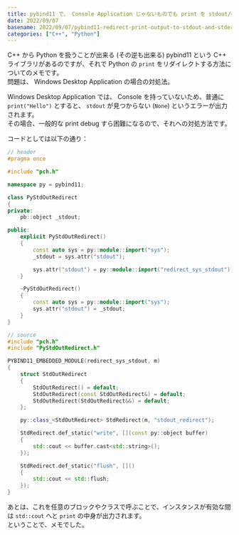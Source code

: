 ```yaml
---
title: pybind11 で、 Console Application じゃないものでも print を stdout/err にリダイレクトしたい
date: 2022/09/07
basename: 2022/09/07/pybind11-redirect-print-output-to-stdout-and-stderr
categories: ["C++", "Python"]
---
```


C++ から Python を扱うことが出来る (その逆も出来る) pybind11 という C++ ライブラリがあるのですが、それで Python の `print` をリダイレクトする方法についてのメモです。  
問題は、 Windows Desktop Application の場合の対処法。

Windows Desktop Application では、 Console を持っていないため、普通に `print("Hello")` とすると、 `stdout` が見つからない (`None`) というエラーが出力されます。  
その場合、一般的な print debug すら困難になるので、それへの対処方法です。

コードとしては以下の通り：

```cpp
// header
#pragma once

#include "pch.h"

namespace py = pybind11;

class PyStdOutRedirect
{
private:
    pb::object _stdout;

public:
    explicit PyStdOutRedirect()
    {
        const auto sys = py::module::import("sys");
        _stdout = sys.attr("stdout");

        sys.attr("stdout") = py::module::import("redirect_sys_stdout").attr("stdout_redirect");
    }

    ~PyStdOutRedirect()
    {
        const auto sys = py::module::import("sys");
        sys.attr("stdout") = _stdout;
    }
}

// source
#include "pch.h"
#include "PyStdOutRedirect.h"

PYBIND11_EMBEDDED_MODULE(redirect_sys_stdout, m)
{
    struct StdOutRedirect
    {
        StdOutRedirect() = default;
        StdOutRedirect(const StdOutRedirect&) = default;
        StdOutRedirect(StdOutRedirect&&) = default;
    };

    py::class_<StdOutRedirect> StdRedirect(m, "stdout_redirect");

    StdRedirect.def_static("write", [](const py::object buffer)
    {
        std::cout << buffer.cast<std::string>();
    });

    StdRedirect.def_static("flush", []()
    {
        std::cout << std::flush;
    });
}
```

あとは、これを任意のブロックやクラスで呼ぶことで、インスタンスが有効な間は `std::cout` へと `print` の中身が出力されます。  
ということで、メモでした。
